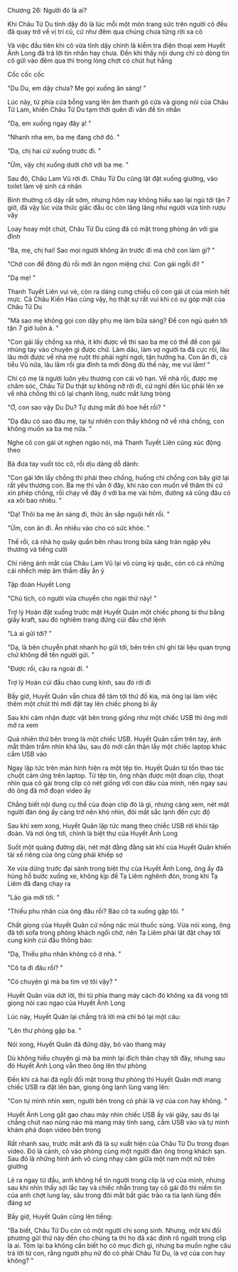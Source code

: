 




Chương 26: Người đó là ai?

Khi Châu Tử Du tỉnh dậy đó là lúc mỗi một món trang sức trên người cô đều đã quay trở về vị trí cũ, cứ như đêm qua chúng chưa từng rời xa cô

Và việc đầu tiên khi cô vừa tỉnh dậy chính là kiểm tra điện thoại xem Huyết Ảnh Long đã trả lời tin nhắn hay chưa. Đến khi thấy nội dung chỉ có dòng tin cô gửi vào đêm qua thì trong lòng chợt có chút hụt hẫng

Cốc cốc cốc

"Du Du, em dậy chưa? Mẹ gọi xuống ăn sáng! "

Lúc này, từ phía cửa bỗng vang lên âm thanh gõ cửa và giọng nói của Châu Tử Lam, khiến Châu Tử Du tạm thời quên đi vấn đề tin nhắn

"Dạ, em xuống ngay đây ạ! "

"Nhanh nha em, ba mẹ đang chờ đó. "

"Dạ, chị hai cứ xuống trước đi. "

"Ừm, vậy chị xuống dưới chờ với ba mẹ. "

Sau đó, Châu Lam Vũ rời đi. Châu Tử Du cũng lật đật xuống giường, vào toilet làm vệ sinh cá nhân

Bình thường cô dậy rất sớm, nhưng hôm nay không hiểu sao lại ngủ tới tận 7 giờ, đã vậy lúc vừa thức giấc đầu óc còn lâng lâng như người vừa tỉnh rượu vậy

Loay hoay một chút, Châu Tử Du cũng đã có mặt trong phòng ăn với gia đình

"Ba, mẹ, chị hai! Sao mọi người không ăn trước đi mà chờ con làm gì? "


"Chờ con để đông đủ rồi mới ăn ngon miệng chứ. Con gái ngồi đi! "

"Dạ mẹ! "

Thanh Tuyết Liên vui vẻ, còn ra dáng cưng chiều cô con gái út của mình hết mực. Cả Châu Kiến Hào cũng vậy, họ thật sự rất vui khi có sự góp mặt của Châu Tử Du

"Mà sao mẹ không gọi con dậy phụ mẹ làm bữa sáng? Để con ngủ quên tới tận 7 giờ luôn à. "

"Con gái lấy chồng xa nhà, ít khi được về thì sao ba mẹ có thể để con gái nhúng tay vào chuyện gì được chứ. Làm dâu, làm vợ người ta đã cực rồi, lâu lâu mới được về nhà mẹ ruột thì phải nghỉ ngơi, tận hưởng ha. Con ăn đi, cả tiểu Vũ nữa, lâu lắm rồi gia đình ta mới đông đủ thế này, mẹ vui lắm! "

Chỉ có mẹ là người luôn yêu thương con cái vô hạn. Về nhà rồi, được mẹ chăm sóc, Châu Tử Du thật sự không nỡ rời đi, cứ nghĩ đến lúc phải lên xe về nhà chồng thì cô lại chạnh lòng, nước mắt lưng tròng

"Ơ, con sao vậy Du Du? Tự dưng mắt đỏ hoe hết rồi? "

"Dạ đâu có sao đâu mẹ, tại tự nhiên con thấy không nỡ về nhà chồng, con không muốn xa ba mẹ nữa. "

Nghe cô con gái út nghẹn ngào nói, mà Thanh Tuyết Liên cũng xúc động theo

Bà đưa tay vuốt tóc cô, rồi dịu dàng dỗ dành:

"Con gái lớn lấy chồng thì phải theo chồng, huống chi chồng con bây giờ lại rất yêu thương con. Ba mẹ thì vẫn ở đây, khi nào con muốn về thăm thì cứ xin phép chồng, rồi chạy về đây ở với ba mẹ vài hôm, đường xá cũng đâu có xa xôi bao nhiêu. "

"Dạ! Thôi ba mẹ ăn sáng đi, thức ăn sắp nguội hết rồi. "

"Ừm, con ăn đi. Ăn nhiều vào cho có sức khỏe. "

Thế rồi, cả nhà họ quây quần bên nhau trong bữa sáng tràn ngập yêu thương và tiếng cười

Chỉ riêng ánh mắt của Châu Lam Vũ lại vô cùng kỳ quặc, còn có cả những cái nhếch mép âm thầm đầy ẩn ý



Tập đoàn Huyết Long

"Chủ tịch, có người vừa chuyển cho ngài thứ này! "


Trợ lý Hoàn đặt xuống trước mặt Huyết Quân một chiếc phong bì thư bằng giấy kraft, sau đó nghiêm trang đứng cúi đầu chờ lệnh

"Là ai gửi tới? "

"Dạ, là bên chuyển phát nhanh họ gửi tới, bên trên chỉ ghi tài liệu quan trọng chứ không đề tên người gửi. "

"Được rồi, cậu ra ngoài đi. "

Trợ lý Hoàn cúi đầu chào cung kính, sau đó rời đi

Bấy giờ, Huyết Quân vẫn chưa để tâm tới thứ đồ kia, mà ông lại làm việc thêm một chút thì mới đặt tay lên chiếc phong bì ấy

Sau khi cảm nhận được vật bên trong giống như một chiếc USB thì ông mới mở ra xem

Quả nhiên thứ bên trong là một chiếc USB. Huyết Quân cầm trên tay, ánh mắt thâm trầm nhìn khá lâu, sau đó mới cẩn thận lấy một chiếc laptop khác cắm USB vào

Ngay lập tức trên màn hình hiện ra một tệp tin. Huyết Quân từ tốn thao tác chuột cảm ứng trên laptop. Từ tệp tin, ông nhận được một đoạn clip, thoạt nhìn qua cô gái trong clip có nét giống với con dâu của mình, nên ngay sau đó ông đã mở đoạn video ấy

Chẳng biết nội dung cụ thể của đoạn clip đó là gì, nhưng càng xem, nét mặt người đàn ông ấy càng trở nên khó nhìn, đôi mắt sắc lạnh đến cực độ

Sau khi xem xong, Huyết Quân lập tức mang theo chiếc USB rời khỏi tập đoàn. Và nơi ông tới, chính là biệt thự của Huyết Ảnh Long

Suốt một quãng đường dài, nét mặt đằng đằng sát khí của Huyết Quân khiến tài xế riêng của ông cũng phải khiếp sợ

Xe vừa dừng trước đại sảnh trong biệt thự của Huyết Ảnh Long, ông ấy đã hùng hổ bước xuống xe, không kịp để Tạ Liêm nghênh đón, trong khi Tạ Liêm đã đang chạy ra

"Lão gia mới tới. "

"Thiếu phu nhân của ông đâu rồi? Bảo cô ta xuống gặp tôi. "

Chất giọng của Huyết Quân cứ nồng nặc mùi thuốc súng. Vừa nói xong, ông đã tới sofa trong phòng khách ngồi chờ, nên Tạ Liêm phải lật đật chạy tới cung kính cúi đầu thông báo:

"Dạ, Thiếu phu nhân không có ở nhà. "

"Cô ta đi đâu rồi? "


"Có chuyện gì mà ba tìm vợ tôi vậy? "

Huyết Quân vừa dứt lời, thì từ phía thang máy cách đó không xa đã vọng tới giọng nói cao ngạo của Huyết Ảnh Long

Lúc này, Huyết Quân lại chẳng trả lời mà chỉ bỏ lại một câu:

"Lên thư phòng gặp ba. "

Nói xong, Huyết Quân đã đứng dậy, bỏ vào thang máy

Dù không hiểu chuyện gì mà ba mình lại đích thân chạy tới đây, nhưng sau đó Huyết Ảnh Long vẫn theo ông lên thư phòng

Đến khi cả hai đã ngồi đối mặt trong thư phòng thì Huyết Quân mới mang chiếc USB ra đặt lên bàn, giọng ông lạnh lùng vang lên:

"Con tự mình nhìn xem, người bên trong có phải là vợ của con hay không. "

Huyết Ảnh Long gắt gao chau mày nhìn chiếc USB ấy vài giây, sau đó lại chẳng chút nao núng nào mà mang máy tính sang, cắm USB vào và tự mình khám phá đoạn video bên trong

Rất nhanh sau, trước mắt anh đã là sự xuất hiện của Châu Tử Du trong đoạn video. Đó là cảnh, cô vào phòng cùng một người đàn ông trong khách sạn. Sau đó là những hình ảnh vô cùng nhạy cảm giữa một nam một nữ trên giường

Lẽ ra ngay từ đầu, anh không hề tin người trong clip là vợ của mình, nhưng sau khi nhìn thấy sợi lắc tay và chiếc nhẫn trong tay cô gái đó thì niềm tin của anh chợt lung lay, sâu trong đôi mắt bất giác trào ra tia lạnh lùng đến đáng sợ

Bấy giờ, Huyết Quân cũng lên tiếng:

"Ba biết, Châu Tử Du còn có một người chị song sinh. Nhưng, một khi đối phương gửi thứ này đến cho chúng ta thì họ đã xác định rõ người trong clip là ai. Tóm lại ba không cần biết họ có mục đích gì, nhưng ba muốn nghe câu trả lời từ con, rằng người phụ nữ đó có phải Châu Tử Du, là vợ của con hay không? "




